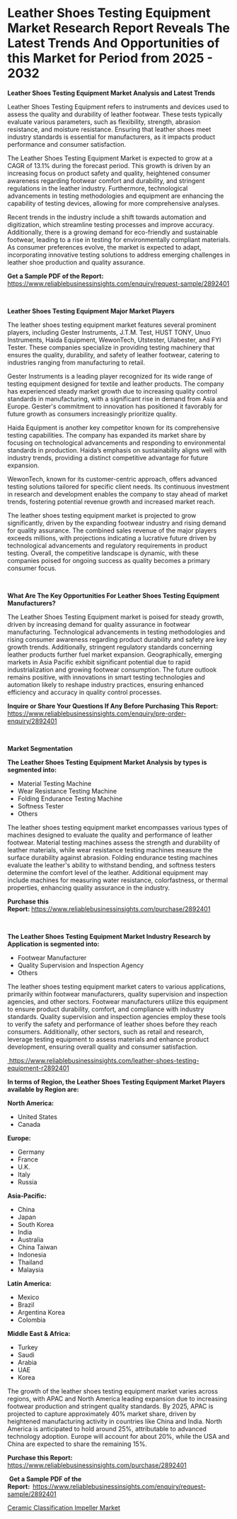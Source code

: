 <p><h1>Leather Shoes Testing Equipment Market Research Report Reveals The Latest Trends And Opportunities of this Market for Period from 2025 - 2032</h1></p><p><strong>Leather Shoes Testing Equipment Market Analysis and Latest Trends</strong></p>
<p><p>Leather Shoes Testing Equipment refers to instruments and devices used to assess the quality and durability of leather footwear. These tests typically evaluate various parameters, such as flexibility, strength, abrasion resistance, and moisture resistance. Ensuring that leather shoes meet industry standards is essential for manufacturers, as it impacts product performance and consumer satisfaction.</p><p>The Leather Shoes Testing Equipment Market is expected to grow at a CAGR of 13.1% during the forecast period. This growth is driven by an increasing focus on product safety and quality, heightened consumer awareness regarding footwear comfort and durability, and stringent regulations in the leather industry. Furthermore, technological advancements in testing methodologies and equipment are enhancing the capability of testing devices, allowing for more comprehensive analyses.</p><p>Recent trends in the industry include a shift towards automation and digitization, which streamline testing processes and improve accuracy. Additionally, there is a growing demand for eco-friendly and sustainable footwear, leading to a rise in testing for environmentally compliant materials. As consumer preferences evolve, the market is expected to adapt, incorporating innovative testing solutions to address emerging challenges in leather shoe production and quality assurance.</p></p>
<p><strong>Get a Sample PDF of the Report:&nbsp;</strong> <a href="https://www.reliablebusinessinsights.com/enquiry/request-sample/2892401?utm_campaign=2278&utm_medium=2&utm_source=Github&utm_content=ia&utm_term=15032025&utm_id=leather-shoes-testing-equipment">https://www.reliablebusinessinsights.com/enquiry/request-sample/2892401</a></p>
<p>&nbsp;</p>
<p><strong>Leather Shoes Testing Equipment Major Market Players</strong></p>
<p><p>The leather shoes testing equipment market features several prominent players, including Gester Instruments, J.T.M. Test, HUST TONY, Unuo Instruments, Haida Equipment, WewonTech, Utstester, Ulabester, and FYI Tester. These companies specialize in providing testing machinery that ensures the quality, durability, and safety of leather footwear, catering to industries ranging from manufacturing to retail.</p><p>Gester Instruments is a leading player recognized for its wide range of testing equipment designed for textile and leather products. The company has experienced steady market growth due to increasing quality control standards in manufacturing, with a significant rise in demand from Asia and Europe. Gester's commitment to innovation has positioned it favorably for future growth as consumers increasingly prioritize quality.</p><p>Haida Equipment is another key competitor known for its comprehensive testing capabilities. The company has expanded its market share by focusing on technological advancements and responding to environmental standards in production. Haida’s emphasis on sustainability aligns well with industry trends, providing a distinct competitive advantage for future expansion.</p><p>WewonTech, known for its customer-centric approach, offers advanced testing solutions tailored for specific client needs. Its continuous investment in research and development enables the company to stay ahead of market trends, fostering potential revenue growth and increased market reach.</p><p>The leather shoes testing equipment market is projected to grow significantly, driven by the expanding footwear industry and rising demand for quality assurance. The combined sales revenue of the major players exceeds millions, with projections indicating a lucrative future driven by technological advancements and regulatory requirements in product testing. Overall, the competitive landscape is dynamic, with these companies poised for ongoing success as quality becomes a primary consumer focus.</p></p>
<p>&nbsp;</p>
<p><strong>What Are The Key Opportunities For Leather Shoes Testing Equipment Manufacturers?</strong></p>
<p><p>The Leather Shoes Testing Equipment market is poised for steady growth, driven by increasing demand for quality assurance in footwear manufacturing. Technological advancements in testing methodologies and rising consumer awareness regarding product durability and safety are key growth trends. Additionally, stringent regulatory standards concerning leather products further fuel market expansion. Geographically, emerging markets in Asia Pacific exhibit significant potential due to rapid industrialization and growing footwear consumption. The future outlook remains positive, with innovations in smart testing technologies and automation likely to reshape industry practices, ensuring enhanced efficiency and accuracy in quality control processes.</p></p>
<p><strong>Inquire or Share Your Questions If Any Before Purchasing This Report:</strong> <a href="https://www.reliablebusinessinsights.com/enquiry/pre-order-enquiry/2892401?utm_campaign=2278&utm_medium=2&utm_source=Github&utm_content=ia&utm_term=15032025&utm_id=leather-shoes-testing-equipment">https://www.reliablebusinessinsights.com/enquiry/pre-order-enquiry/2892401</a></p>
<p>&nbsp;</p>
<p><strong>Market Segmentation</strong></p>
<p><strong>The Leather Shoes Testing Equipment Market Analysis by types is segmented into:</strong></p>
<p><ul><li> Material Testing Machine</li><li>Wear Resistance Testing Machine</li><li>Folding Endurance Testing Machine</li><li>Softness Tester</li><li>Others </li></ul></p>
<p><p>The leather shoes testing equipment market encompasses various types of machines designed to evaluate the quality and performance of leather footwear. Material testing machines assess the strength and durability of leather materials, while wear resistance testing machines measure the surface durability against abrasion. Folding endurance testing machines evaluate the leather's ability to withstand bending, and softness testers determine the comfort level of the leather. Additional equipment may include machines for measuring water resistance, colorfastness, or thermal properties, enhancing quality assurance in the industry.</p></p>
<p><strong>Purchase this Report:&nbsp;</strong><a href="https://www.reliablebusinessinsights.com/purchase/2892401?utm_campaign=2278&utm_medium=2&utm_source=Github&utm_content=ia&utm_term=15032025&utm_id=leather-shoes-testing-equipment">https://www.reliablebusinessinsights.com/purchase/2892401</a></p>
<p>&nbsp;</p>
<p><strong>The Leather Shoes Testing Equipment Market Industry Research by Application is segmented into:</strong></p>
<p><ul><li> Footwear Manufacturer</li><li>Quality Supervision and Inspection Agency</li><li>Others </li></ul></p>
<p><p>The leather shoes testing equipment market caters to various applications, primarily within footwear manufacturers, quality supervision and inspection agencies, and other sectors. Footwear manufacturers utilize this equipment to ensure product durability, comfort, and compliance with industry standards. Quality supervision and inspection agencies employ these tools to verify the safety and performance of leather shoes before they reach consumers. Additionally, other sectors, such as retail and research, leverage testing equipment to assess materials and enhance product development, ensuring overall quality and consumer satisfaction.</p></p>
<p><a href="https://www.reliablebusinessinsights.com/leather-shoes-testing-equipment-r2892401?utm_campaign=2278&utm_medium=2&utm_source=Github&utm_content=ia&utm_term=15032025&utm_id=leather-shoes-testing-equipment">&nbsp;https://www.reliablebusinessinsights.com/leather-shoes-testing-equipment-r2892401</a></p>
<p><strong>In terms of Region, the Leather Shoes Testing Equipment Market Players available by Region are:</strong></p>
<p>
    <p> <strong> North America: </strong>
        <ul>
            <li>United States</li>
            <li>Canada</li>
        </ul>
        </p> 
    <p> <strong> Europe: </strong>
        <ul>
            <li>Germany</li>
            <li>France</li>
            <li>U.K.</li>
            <li>Italy</li>
            <li>Russia</li>
        </ul>
        </p> 
    <p> <strong> Asia-Pacific: </strong>
        <ul>
            <li>China</li>
            <li>Japan</li>
            <li>South Korea</li>
            <li>India</li>
            <li>Australia</li>
            <li>China Taiwan</li>
            <li>Indonesia</li>
            <li>Thailand</li>
            <li>Malaysia</li>
        </ul>
        </p> 
    <p> <strong> Latin America: </strong>
        <ul>
            <li>Mexico</li>
            <li>Brazil</li>
            <li>Argentina Korea</li>
            <li>Colombia</li>
        </ul>
        </p> 
    <p> <strong> Middle East & Africa: </strong>
        <ul>
            <li>Turkey</li>
            <li>Saudi</li>
            <li>Arabia</li>
            <li>UAE</li>
            <li>Korea</li>
        </ul>
    </p>
    </p>
<p><p>The growth of the leather shoes testing equipment market varies across regions, with APAC and North America leading expansion due to increasing footwear production and stringent quality standards. By 2025, APAC is projected to capture approximately 40% market share, driven by heightened manufacturing activity in countries like China and India. North America is anticipated to hold around 25%, attributable to advanced technology adoption. Europe will account for about 20%, while the USA and China are expected to share the remaining 15%.</p></p>
<p><strong>Purchase this Report: </strong><a href="https://www.reliablebusinessinsights.com/purchase/2892401?utm_campaign=2278&utm_medium=2&utm_source=Github&utm_content=ia&utm_term=15032025&utm_id=leather-shoes-testing-equipment">https://www.reliablebusinessinsights.com/purchase/2892401</a></p>
<p>&nbsp;<strong>Get a Sample PDF of the Report:&nbsp;&nbsp;</strong><a href="https://www.reliablebusinessinsights.com/enquiry/request-sample/2892401?utm_campaign=2278&utm_medium=2&utm_source=Github&utm_content=ia&utm_term=15032025&utm_id=leather-shoes-testing-equipment">https://www.reliablebusinessinsights.com/enquiry/request-sample/2892401</a></p>
<p><strong></strong></p>
<p><p><a href="https://github.com/kbollin866/Market-Research-Report-List-1/blob/main/ceramic-classification-impeller-market.md?utm_campaign=2278&utm_medium=2&utm_source=Github&utm_content=ia&utm_term=15032025&utm_id=leather-shoes-testing-equipment">Ceramic Classification Impeller Market</a></p></p>